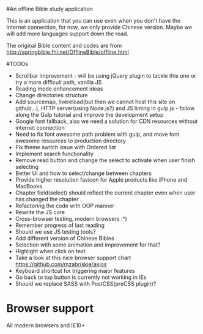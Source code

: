 #An offline Bible study application

This is an application that you can use even when you don't have the Internet connection, for now, we only provide Chinese version. Maybe we will add more languages support down the road.

The original Bible content and codes are from http://springbible.fhl.net/OfflineBible/offline.html

#TODOs
- Scrollbar improvement - will be using jQuery plugin to tackle this one or try a more difficult path, vanilla JS
- Reading mode enhancement ideas
- Change directories structure
- Add sourcemap, livereload(but then we cannot host this site on github...), HTTP server(using Node.js?) and JS linting in gulp.js - follow along the Gulp tutorial and improve the development setup
- Google font fallback, also we need a solution for CDN resources without internet connection
- Need to fix font awesome path problem with gulp, and move font awesome resources to production directory
- Fix theme switch issue with Ordered list
- Implement search functionality
- Remove read button and change the select to activate when user finish selecting
- Better UI and how to select/change between chapters
- Provide higher resolution favicon for Apple products like iPhone and MacBooks
- Chapter field(select) should reflect the current chapter even when user has changed the chapter
- Refactoring the code with OOP manner
- Rewrite the JS core
- Cross-browser testing, modern browsers :^)
- Remember progress of last reading
- Should we use JS testing tools?
- Add different version of Chinese Bibles
- Selection with some animation and improvement for that?
- Highlight when click on text
- Take a look at this nice browser support chart https://github.com/mzabriskie/axios
- Keyboard shortcut for triggering major features
- Go back to top button is currently not working in IEs
- Should we replace SASS with PostCSS(preCSS plugin)?

# Browser support
All modern browsers and IE10+

